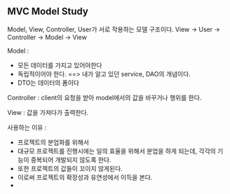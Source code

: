 ## MVC Model Study

Model, View, Controller, User가 서로 작용하는 모델 구조이다.
View -> User -> Controller -> Model -> View

Model : 
- 모든 데이터를 가지고 있어야한다
- 독립적이어야 한다.
==> 내가 알고 있던 service, DAO의 개념이다.
- DTO는 데이터의 폼이다

Controller :
client의 요청을 받아 model에서의 값을 바꾸거나 행위를 한다.

View :
값을 가져다가 출력한다.


사용하는 이유 : 
- 프로젝트의 분업화를 위해서
- 대규모 프로젝트를 진행시에는 일의 효율을 위해서 분업을 하게 되는데, 각각의 기능이 중복되어 개발되지 않도록 한다.
- 또한 프로젝트의 값들이 꼬이지 않게된다.
- 이로써 프로젝트의 확장성과 유연성에서 이득을 본다.
- 